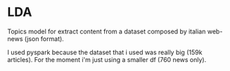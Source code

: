 # LDA
Topics model for extract content from a dataset composed by italian web-news (json format).


I used pyspark because the dataset that i used was really big (159k articles). For the moment i'm just using a smaller df (760 news only).
